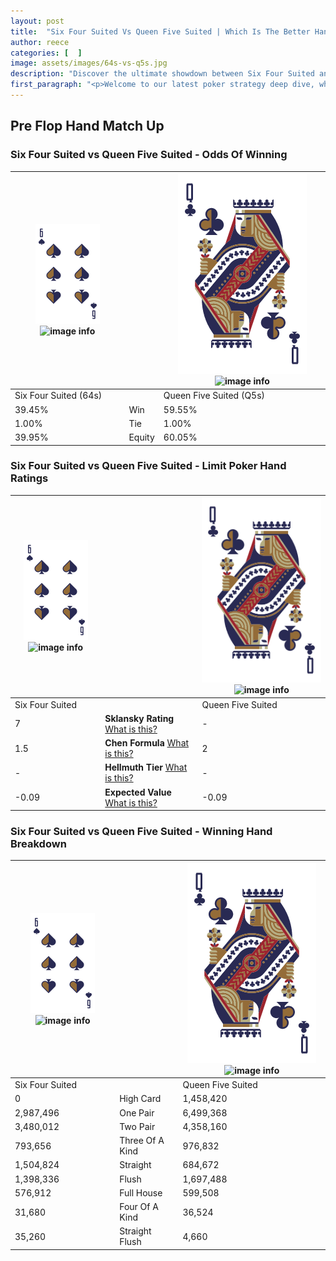 ```yaml
---
layout: post
title:  "Six Four Suited Vs Queen Five Suited | Which Is The Better Hand In Poker? A Complete Guide"
author: reece
categories: [  ]
image: assets/images/64s-vs-q5s.jpg
description: "Discover the ultimate showdown between Six Four Suited and Queen Five Suited in poker! Uncover the odds, strategies, and scenarios where one hand triumphs over the other. Get ready to up your poker game with this thrilling analysis."
first_paragraph: "<p>Welcome to our latest poker strategy deep dive, where we're pitting two distinct hands against each other in a high-stakes showdown: Six Four Suited vs Queen Five Suited.</p><p>In the dynamic world of poker, every decision counts, and knowing which hand holds the upper hand is key to your success at the table.</p><p>In this article, we'll dissect these two hands, explore the scenarios where one dominates the other, and equip you with the knowledge to make strategic choices that can tip the odds in your favor.</p><p>Get ready to unravel the intriguing dynamics of these poker hands and elevate your game to new heights.</p>"
---
```




[comment]: # (sp0)

## Pre Flop Hand Match Up

<div class="table hand-ratings" markdown="1"> 



### Six Four Suited vs Queen Five Suited - Odds Of Winning


    
| ![image info](assets/images/hand1/6.png) ![image info](assets/images/hand1/4s.png) |  | ![image info](assets/images/hand2/Q.png) ![image info](assets/images/hand2/5s.png) |
| -------- | -------- | -------- |
| Six Four Suited (64s) |  | Queen Five Suited (Q5s) |
| 39.45% | Win | 59.55% |
| 1.00% | Tie | 1.00% |
| 39.95% | Equity | 60.05% |




[comment]: # (sp1)



### Six Four Suited vs Queen Five Suited - Limit Poker Hand Ratings


    
| ![image info](assets/images/hand1/6.png) ![image info](assets/images/hand1/4s.png) |  | ![image info](assets/images/hand2/Q.png) ![image info](assets/images/hand2/5s.png) |
| -------- | -------- | -------- |
| Six Four Suited |  | Queen Five Suited |
| 7 | **Sklansky Rating** [What is this?](/sklansky-rating-explained) | - |
| 1.5 | **Chen Formula** [What is this?](/chen-formula-explained) | 2 |
| - | **Hellmuth Tier** [What is this?](/Hellmuth-tier-explained) | - |
| -0.09 | **Expected Value** [What is this?](/expected-value-explained) | -0.09 |




[comment]: # (sp2)



### Six Four Suited vs Queen Five Suited - Winning Hand Breakdown


    
| ![image info](assets/images/hand1/6.png) ![image info](assets/images/hand1/4s.png) |  | ![image info](assets/images/hand2/Q.png) ![image info](assets/images/hand2/5s.png) |
| -------- | -------- | -------- |
| Six Four Suited |  | Queen Five Suited |
| 0 | High Card | 1,458,420 |
| 2,987,496 | One Pair | 6,499,368 |
| 3,480,012 | Two Pair | 4,358,160 |
| 793,656 | Three Of A Kind | 976,832 |
| 1,504,824 | Straight | 684,672 |
| 1,398,336 | Flush | 1,697,488 |
| 576,912 | Full House | 599,508 |
| 31,680 | Four Of A Kind | 36,524 |
| 35,260 | Straight Flush | 4,660 |




[comment]: # (sp3)



</div>

[comment]: # (sp4)



[comment]: # (sp5)

